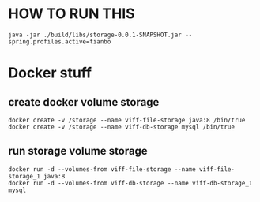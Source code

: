 # HOW TO RUN THIS
```
java -jar ./build/libs/storage-0.0.1-SNAPSHOT.jar --spring.profiles.active=tianbo
```

# Docker stuff
## create docker volume storage
```
docker create -v /storage --name viff-file-storage java:8 /bin/true
docker create -v /storage --name viff-db-storage mysql /bin/true
```
## run storage volume storage
 ```
 docker run -d --volumes-from viff-file-storage --name viff-file-storage_1 java:8
 docker run -d --volumes-from viff-db-storage --name viff-db-storage_1 mysql
 ```